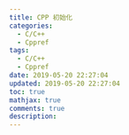 ```yaml
---
title: CPP 初始化
categories:
  - C/C++
  - Cppref
tags:
  - C/C++
  - Cppref
date: 2019-05-20 22:27:04
updated: 2019-05-20 22:27:04
toc: true
mathjax: true
comments: true
description: 
---
```

